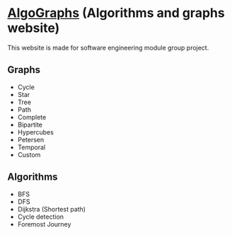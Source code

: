 # [AlgoGraphs](https://algographs.herokuapp.com) (Algorithms and graphs website)
This website is made for software engineering module group project.

## Graphs
* Cycle
* Star
* Tree
* Path
* Complete
* Bipartite
* Hypercubes
* Petersen
* Temporal
* Custom

## Algorithms
* BFS
* DFS
* Dijkstra (Shortest path)
* Cycle detection
* Foremost Journey
